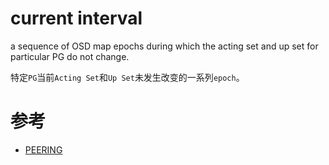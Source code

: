 current interval
================
a sequence of OSD map epochs during which the acting set and up set for particular PG do not change.

特定`PG`当前`Acting Set`和`Up Set`未发生改变的一系列`epoch`。

# 参考
 * [PEERING](https://docs.ceph.com/en/latest/dev/peering/)
